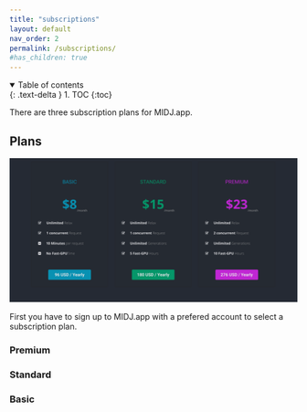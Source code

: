 ```yaml
---
title: "subscriptions"
layout: default
nav_order: 2
permalink: /subscriptions/
#has_children: true
---
```

<details open markdown="block">
  <summary>
    Table of contents
  </summary>
  {: .text-delta }
1. TOC
{:toc}
</details>


There are three subscription plans for MIDJ.app.
## Plans
![subscriptions](/../_images/Subcription-Plans.png "Subscription Plans")

First you have to sign up to MIDJ.app with a prefered account to select a subscription plan.

### Premium

### Standard

### Basic


